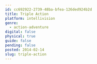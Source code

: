 ```yaml
---
id: cc692922-2739-48ba-bfea-126ded924b2d
title: Triple Action
platform: intellivision
genre:
  - action-adventure
digital: false
physical: true
guide: false
pending: false
posted: 2014-02-14
slug: triple-action
---
```

